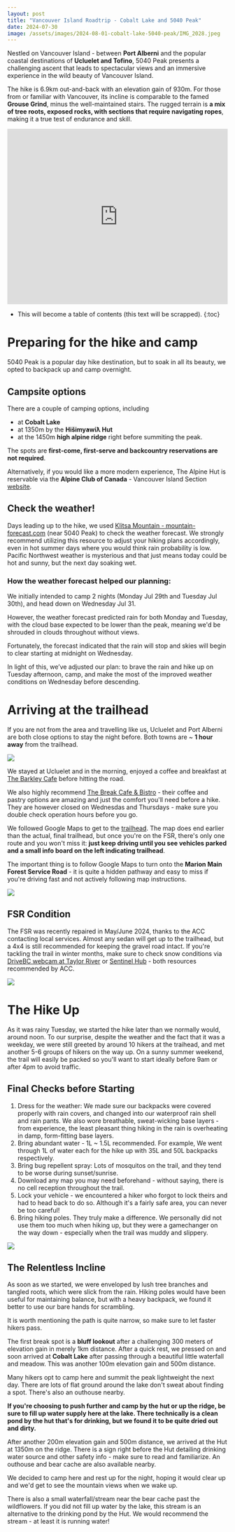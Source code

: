 ```yaml
---
layout: post
title: "Vancouver Island Roadtrip - Cobalt Lake and 5040 Peak"
date: 2024-07-30
image: /assets/images/2024-08-01-cobalt-lake-5040-peak/IMG_2028.jpeg
---
```

Nestled on Vancouver Island - between **Port Alberni** and the popular coastal destinations of **Ucluelet and Tofino**, 5040 Peak presents a challenging ascent that leads to spectacular views and an immersive experience in the wild beauty of Vancouver Island. 

The hike is 6.9km out-and-back with an elevation gain of 930m. For those from or familiar with Vancouver, its incline is comparable to the famed **Grouse Grind**, minus the well-maintained stairs. The rugged terrain is **a mix of tree roots, exposed rocks, with sections that require navigating ropes**, making it a true test of endurance and skill. 

<iframe class="alltrails" src="https://www.alltrails.com/widget/recording/afternoon-hike-at-5040-peak-via-cobalt-lake-trail-b20bb95?u=m&sh=7jx9kf" width="100%" height="400" frameborder="0" scrolling="no" marginheight="0" marginwidth="0" title="AllTrails: Trail Guides and Maps for Hiking, Camping, and Running"></iframe>

* This will become a table of contents (this text will be scrapped).
{:toc}

# Preparing for the hike and camp
5040 Peak is a popular day hike destination, but to soak in all its beauty, we opted to backpack up and camp overnight.

## Campsite options
There are a couple of camping options, including

- at **Cobalt Lake**
- at 1350m by the **Hišimy̓awiƛ Hut** 
- at the 1450m **high alpine ridge** right before summiting the peak. 


The spots are **first-come, first-serve and backcountry reservations are not required**. 

Alternatively, if you would like a more modern experience, The Alpine Hut is reservable via the **Alpine Club of Canada** - Vancouver Island Section [website](https://accvi.ca/5040-peak-hut/).

## Check the weather!
Days leading up to the hike, we used [Klitsa Mountain - mountain-forecast.com](https://www.mountain-forecast.com/peaks/Klitsa-Mountain/forecasts/1000) (near 5040 Peak) to check the weather forecast. We strongly recommend utilizing this resource to adjust your hiking plans accordingly, even in hot summer days where you would think rain probability is low. Pacific Northwest weather is mysterious and that just means today could be hot and sunny, but the next day soaking wet.

### How the weather forecast helped our planning:
We initially intended to camp 2 nights (Monday Jul 29th and Tuesday Jul 30th), and head down on Wednesday Jul 31. 

However, the weather forecast predicted rain for both Monday and Tuesday, with the cloud base expected to be lower than the peak, meaning we'd be shrouded in clouds throughout without views. 

Fortunately, the forecast indicated that the rain will stop and skies will begin to clear starting at midnight on Wednesday.

In light of this, we’ve adjusted our plan: to brave the rain and hike up on Tuesday afternoon, camp, and make the most of the improved weather conditions on Wednesday before descending.

# Arriving at the trailhead
If you are not from the area and travelling like us, Ucluelet and Port Alberni are both close options to stay the night before. Both towns are ~ **1 hour away** from the trailhead.

![](/assets/images/2024-08-01-cobalt-lake-5040-peak/IMG_1448.JPEG)

We stayed at Ucluelet and in the morning, enjoyed a coffee and breakfast at [The Barkley Cafe](https://thebarkleycafe.com/) before hitting the road. 

We also highly recommend [The Break Cafe & Bistro](https://www.instagram.com/thebreakcafebistro/?hl=en) - their coffee and pastry options are amazing and just the comfort you'll need before a hike. They are however closed on Wednesdas and Thursdays - make sure you double check operation hours before you go.

We followed Google Maps to get to the [trailhead](https://maps.app.goo.gl/5mgYVMWjBvtqmzeT6). The map does end earlier than the actual, final trailhead, but once you're on the FSR, there's only one route and you won't miss it: **just keep driving until you see vehicles parked and a small info board on the left indicating trailhead**. 

The important thing is to follow Google Maps to turn onto the **Marion Main Forest Service Road** - it is quite a hidden pathway and easy to miss if you're driving fast and not actively following map instructions.

![](/assets/images/2024-08-01-cobalt-lake-5040-peak/IMG_1455.JPEG)

## FSR Condition
The FSR was recently repaired in May/June 2024, thanks to the ACC contacting local services. Almost any sedan will get up to the trailhead, but a 4x4 is still recommended for keeping the gravel road intact. If you're tackling the trail in winter months, make sure to check snow conditions via [DriveBC webcam at Taylor River](https://images.drivebc.ca/bchighwaycam/pub/html/www/207.html) or [Sentinel Hub](https://browser.dataspace.copernicus.eu/?zoom=14&lat=49.19155&lng=-125.30457&themeId=DEFAULT-THEME&datasetId=S2_L2A_CDAS&fromTime=2024-02-12T00%3A00%3A00.000Z&toTime=2024-08-12T00%3A00%3A00.000Z&layerId=1_TRUE_COLOR&demSource3D=%22MAPZEN%22&cloudCoverage=100&dateMode=MOSAIC) - both resources recommended by ACC.

![](/assets/images/2024-08-01-cobalt-lake-5040-peak/IMG_1457.JPEG)

# The Hike Up
As it was rainy Tuesday, we started the hike later than we normally would, around noon. To our surprise, despite the weather and the fact that it was a weekday, we were still greeted by around 10 hikers at the traihead, and met another 5-6 groups of hikers on the way up. On a sunny summer weekend, the trail will easily be packed so you'll want to start ideally before 9am or after 4pm to avoid traffic.


## Final Checks before Starting

1) Dress for the weather: We made sure our backpacks were covered properly with rain covers, and changed into our waterproof rain shell and rain pants. We also wore breathable, sweat-wicking base layers - from experience, the least pleasant thing hiking in the rain is overheating in damp, form-fitting base layers.
2) Bring abundant water - 1L ~ 1.5L recommended. For example, We went through 1L of water each for the hike up with 35L and 50L backpacks respectively.
3) Bring bug repellent spray: Lots of mosquitos on the trail, and they tend to be worse during sunset/sunrise.
4) Download any map you may need beforehand - without saying, there is no cell reception throughout the trail.
5) Lock your vehicle - we encountered a hiker who forgot to lock theirs and had to head back to do so. Although it's a fairly safe area, you can never be too careful!
6) Bring hiking poles. They truly make a difference. We personally did not use them too much when hiking up, but they were a gamechanger on the way down - especially when the trail was muddy and slippery.


![](/assets/images/2024-08-01-cobalt-lake-5040-peak/IMG_1473.JPEG)

## The Relentless Incline
As soon as we started, we were enveloped by lush tree branches and tangled roots, which were slick from the rain. Hiking poles would have been useful for maintaining balance, but with a heavy backpack, we found it better to use our bare hands for scrambling.

It is worth mentioning the path is quite narrow, so make sure to let faster hikers pass.

The first break spot is a **bluff lookout** after a challenging 300 meters of elevation gain in merely 1km distance. After a quick rest, we pressed on and soon arrived at **Cobalt Lake** after passing through a beautiful little waterfall and meadow. This was another 100m elevation gain and 500m distance. 

Many hikers opt to camp here and summit the peak lightweight the next day. There are lots of flat ground around the lake don't sweat about finding a spot. There's also an outhouse nearby.

**If you're choosing to push further and camp by the hut or up the ridge, be sure to fill up water supply here at the lake. There technically is a clean pond by the hut that's for drinking, but we found it to be quite dried out and dirty.**

After another 200m elevation gain and 500m distance, we arrived at the Hut at 1350m on the ridge. There is a sign right before the Hut detailing drinking water source and other safety info - make sure to read and familiarize. An outhouse and bear cache are also available nearby.

We decided to camp here and rest up for the night, hoping it would clear up and we'd get to see the mountain views when we wake up.

There is also a small waterfall/stream near the bear cache past the wildflowers. If you did not fill up water by the lake, this stream is an alternative to the drinking pond by the Hut. We would recommend the stream - at least it is running water!